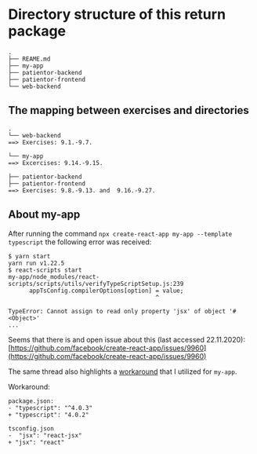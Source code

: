 # Directory structure of this return package

```
.
├── REAME.md
├── my-app
├── patientor-backend
├── patientor-frontend
└── web-backend
```

## The mapping between exercises and directories

```
.
└── web-backend
==> Exercises: 9.1.-9.7.

└── my-app
==> Excercises: 9.14.-9.15.

├── patientor-backend
├── patientor-frontend
==> Exercises: 9.8.-9.13. and  9.16.-9.27.
```

## About my-app

After running the command ```npx create-react-app my-app --template typescript``` the following error was received:
```
$ yarn start
yarn run v1.22.5
$ react-scripts start
my-app/node_modules/react-scripts/scripts/utils/verifyTypeScriptSetup.js:239
      appTsConfig.compilerOptions[option] = value;
                                          ^

TypeError: Cannot assign to read only property 'jsx' of object '#<Object>'
...
```

Seems that there is and open issue about this (last accessed 22.11.2020):
[https://github.com/facebook/create-react-app/issues/9960](https://github.com/facebook/create-react-app/issues/9960)

The same thread also highlights a [workaround](https://github.com/facebook/create-react-app/issues/9960#issuecomment-730722889) that I utilized for ```my-app```.

Workaround:
```
package.json:
- "typescript": "^4.0.3"
+ "typescript": "4.0.2"

tsconfig.json
-  "jsx": "react-jsx"
+ "jsx": "react"
```

